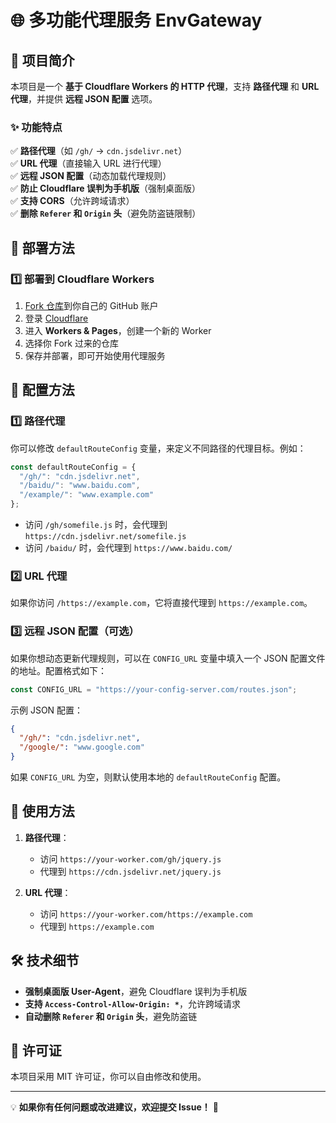 
# 🌐 多功能代理服务 EnvGateway

## 📌 项目简介
本项目是一个 **基于 Cloudflare Workers 的 HTTP 代理**，支持 **路径代理** 和 **URL 代理**，并提供 **远程 JSON 配置** 选项。

### ✨ 功能特点
✅ **路径代理**（如 `/gh/` → `cdn.jsdelivr.net`）  
✅ **URL 代理**（直接输入 URL 进行代理）  
✅ **远程 JSON 配置**（动态加载代理规则）  
✅ **防止 Cloudflare 误判为手机版**（强制桌面版）  
✅ **支持 CORS**（允许跨域请求）  
✅ **删除 `Referer` 和 `Origin` 头**（避免防盗链限制）  

## 🚀 部署方法

### 1️⃣ 部署到 Cloudflare Workers
1. [Fork 仓库](https://github.com/fengjiayou/EnvGateway)到你自己的 GitHub 账户
2. 登录 [Cloudflare](https://dash.cloudflare.com/)
3. 进入 **Workers & Pages**，创建一个新的 Worker
4. 选择你 Fork 过来的仓库
5. 保存并部署，即可开始使用代理服务

## 🔧 配置方法

### 1️⃣ 路径代理
你可以修改 `defaultRouteConfig` 变量，来定义不同路径的代理目标。例如：

```javascript
const defaultRouteConfig = {
  "/gh/": "cdn.jsdelivr.net",
  "/baidu/": "www.baidu.com",
  "/example/": "www.example.com"
};
```

- 访问 `/gh/somefile.js` 时，会代理到 `https://cdn.jsdelivr.net/somefile.js`
- 访问 `/baidu/` 时，会代理到 `https://www.baidu.com/`

### 2️⃣ URL 代理
如果你访问 `/https://example.com`，它将直接代理到 `https://example.com`。

### 3️⃣ 远程 JSON 配置（可选）
如果你想动态更新代理规则，可以在 `CONFIG_URL` 变量中填入一个 JSON 配置文件的地址。配置格式如下：

```javascript
const CONFIG_URL = "https://your-config-server.com/routes.json";
```

示例 JSON 配置：

```json
{
  "/gh/": "cdn.jsdelivr.net",
  "/google/": "www.google.com"
}
```

如果 `CONFIG_URL` 为空，则默认使用本地的 `defaultRouteConfig` 配置。

## 🎯 使用方法

1. **路径代理**：  
   - 访问 `https://your-worker.com/gh/jquery.js`  
   - 代理到 `https://cdn.jsdelivr.net/jquery.js`

2. **URL 代理**：  
   - 访问 `https://your-worker.com/https://example.com`  
   - 代理到 `https://example.com`

## 🛠️ 技术细节
- **强制桌面版 User-Agent**，避免 Cloudflare 误判为手机版
- **支持 `Access-Control-Allow-Origin: *`**，允许跨域请求
- **自动删除 `Referer` 和 `Origin` 头**，避免防盗链

## 📜 许可证
本项目采用 MIT 许可证，你可以自由修改和使用。

---

💡 **如果你有任何问题或改进建议，欢迎提交 Issue！** 🚀

